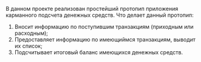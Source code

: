 В данном проекте реализован простейший протопип приложения карманного подсчета денежных средств. 
Что делает данный протопип: 
1) Вносит информацию по поступившим транзакциям (приходным или расходным);
2) Предоставляет информацию по имеющиймся транзакциям, выводит их список;
3) Подсчитывает итоговый баланс имеющихся денежных средств.
